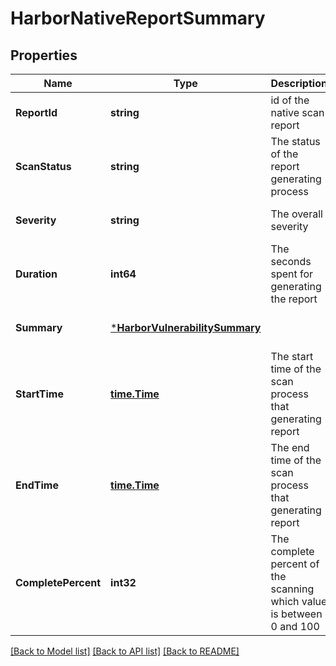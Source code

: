 # HarborNativeReportSummary

## Properties
Name | Type | Description | Notes
------------ | ------------- | ------------- | -------------
**ReportId** | **string** | id of the native scan report | [optional] [default to null]
**ScanStatus** | **string** | The status of the report generating process | [optional] [default to null]
**Severity** | **string** | The overall severity | [optional] [default to null]
**Duration** | **int64** | The seconds spent for generating the report | [optional] [default to null]
**Summary** | [***HarborVulnerabilitySummary**](VulnerabilitySummary.md) |  | [optional] [default to null]
**StartTime** | [**time.Time**](time.Time.md) | The start time of the scan process that generating report | [optional] [default to null]
**EndTime** | [**time.Time**](time.Time.md) | The end time of the scan process that generating report | [optional] [default to null]
**CompletePercent** | **int32** | The complete percent of the scanning which value is between 0 and 100 | [optional] [default to null]

[[Back to Model list]](../README.md#documentation-for-models) [[Back to API list]](../README.md#documentation-for-api-endpoints) [[Back to README]](../README.md)

